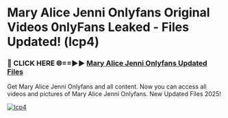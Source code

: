 # Mary Alice Jenni Onlyfans Original Videos 0nlyFans Leaked - Files Updated! (lcp4)

<h3>🔴 CLICK HERE 🌐==►► <a href="https://tinyurl.com/2m67pmp6" rel="nofollow">Mary Alice Jenni Onlyfans Updated Files</a></h3>

Get Mary Alice Jenni Onlyfans and all content. Now you can access all videos and pictures of Mary Alice Jenni Onlyfans. New Updated Files 2025!

[![lcp4](https://i.imgur.com/H4QAA4z.gif)](https://tinyurl.com/2m67pmp6)
